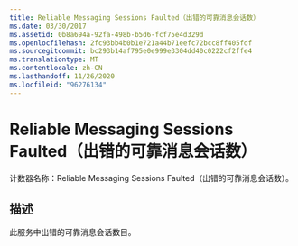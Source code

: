 ```yaml
---
title: Reliable Messaging Sessions Faulted（出错的可靠消息会话数）
ms.date: 03/30/2017
ms.assetid: 0b8a694a-92fa-498b-b5d6-fcf75e4d329d
ms.openlocfilehash: 2fc93bb4b0b1e721a44b71eefc72bcc8ff405fdf
ms.sourcegitcommit: bc293b14af795e0e999e3304dd40c0222cf2ffe4
ms.translationtype: MT
ms.contentlocale: zh-CN
ms.lasthandoff: 11/26/2020
ms.locfileid: "96276134"
---
```

# <a name="reliable-messaging-sessions-faulted"></a>Reliable Messaging Sessions Faulted（出错的可靠消息会话数）

计数器名称：Reliable Messaging Sessions Faulted（出错的可靠消息会话数）。  
  
## <a name="description"></a>描述  

 此服务中出错的可靠消息会话数目。
